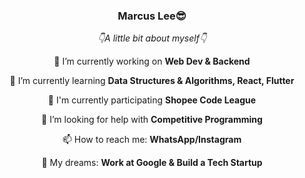 <h3 align="center">Marcus Lee😎</h3>

<p align="center"><i>👇A little bit about myself👇</i></p>

<p align="center">🔭 I’m currently working on <strong>Web Dev & Backend</strong></p>
<p align="center">🌱 I’m currently learning <strong>Data Structures & Algorithms, React, Flutter</strong></p>
<p align="center">🚩 I'm currently participating <strong>Shopee Code League</strong></p>
<p align="center">🤔 I’m looking for help with <strong>Competitive Programming</strong></p>
<p align="center">📫 How to reach me: <strong>WhatsApp/Instagram</strong></p>
<p align="center">💭 My dreams: <strong>Work at Google & Build a Tech Startup</strong></p>
<!--
- 👯 I’m looking to collaborate on ...
- 💬 Ask me about ...
- 😄 Pronouns: ...
- ⚡ Fun fact: ...
-->
</p>
